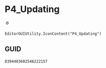 # P4_Updating
![](/img/P4_Updating.png)

``` CSharp
EditorGUIUtility.IconContent("P4_Updating")
```
## GUID
```
8394483602546222157
```
